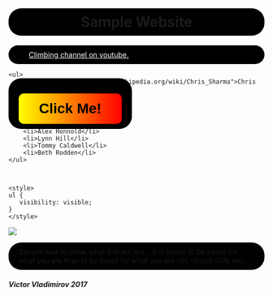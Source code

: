 <html>
<head>
    <meta charset="utf-8">
    <meta http-equiv="X-UA-Compatible" content="IE=edge">
    <meta name="viewport" content="width=device-width, initial-scale=1">
	<link rel="stylesheet" type="text/css" href="site_style.css">
	<script type="text/javascript" src="script.js"></script>
	<script type="text/javascript" src="jquery-3.2.1.js"></script>
<script type="text/javascript">
      alert("Welcome to my Website");
</script>



</head>
<body> 	

<style> body { background: url("https://i2.wp.com/techbeasts.com/wp-content/uploads/2016/12/4435365-mountain-wallpapers.jpg") no-repeat bottom center;
  background-size: cover;
  background-attachment: fixed;
  height: 900px;
  position: relative;
  top: -55px;
  width: 100%; }
  </style>

<style> h1, p, ul, a, h3 {
    background-color: black;
    padding: 10px 20px;
    border-radius: 25px;
} 

a {
    color: white;
}
</style>

<h1 align="center">Sample Website</h1>
	
<a text-align:center href="https://www.youtube.com/channel/UCIRIbjrEHserQZ6O1Jd9wrg">Climbing channel on youtube.<br/></a>
	
<div class='a' onmouseover('animateDiv()')>

<button>Click Me!</button>

</div>
	
<script>
		
var button = document.createElement("button");
button.innerHTML = "Click me.";

var body = document.getElementsByTagName("body")[0];
body.appendChild(button);

button.addEventListener ("click", function() {
  alert("You just took directions from a button..");
});
			
</script>
		
<style>

button {
  margin-top: 20px;
  line-height: 60px;
  font-weight: bold;
  font-size: 200%;
  padding: 0 40px;
  background: linear-gradient(-90deg, red, yellow);
  border-radius: 10px;
  border: 2px;
}
button:hover {
  font-size: 250%;
  border-bottom: 8px;
  background: linear-gradient(-90deg, yellow, red);
}

</style>

<script>


$(document).ready(function(){
    animateDiv();
    
});

function makeNewPosition(){
    
    // Get viewport dimensions (remove the dimension of the div)
    var h = $(window).height() - 50;
    var w = $(window).width() - 50;
    
    var nh = Math.floor(Math.random() * h);
    var nw = Math.floor(Math.random() * w);
    
    return [nh,nw];    
    
}

function animateDiv(){
    var newq = makeNewPosition();
    $('.a').animate({ top: newq[0], left: newq[1] }, function(){
      animateDiv();        
    });
    
};

</script>

<style>

div.a {
   position: fixed;
}



</style>


		
	<ul>
		<li><a href = "https://en.wikipedia.org/wiki/Chris_Sharma">Chris Sharma</a></li>
		<li>Ashima Shiraishi</li>
		<li>Adam Ondra</li>
		<li>Steph Davis</li>
		<li>Catherine Destivelle</li>
		<li>Dean Potter</li>
		<li>Alex Honnold</li>
		<li>Lynn Hill</li>
		<li>Tommy Caldwell</li>
		<li>Beth Rodden</li>
	</ul>
	        
		
		
	<style> 
	ul {
	   visibility: visible;
	}
	</style>
<img src = "https://d36tnp772eyphs.cloudfront.net/blogs/1/2014/08/Smith-Rock-940x595.jpg">

<p> Sample text to show what it looks like... It is better to be hated for what you are than to be loved for what you are not.-André Gide etc..</p>
</body>
<footer> 
<h5>Victor Vladimirov 2017</h5>
</footer>
</html>
